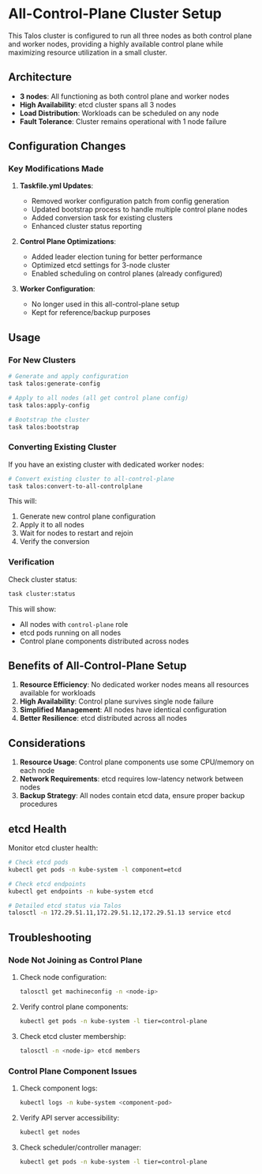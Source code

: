 # All-Control-Plane Cluster Setup

This Talos cluster is configured to run all three nodes as both control plane and worker nodes, providing a highly available control plane while maximizing resource utilization in a small cluster.

## Architecture

- **3 nodes**: All functioning as both control plane and worker nodes
- **High Availability**: etcd cluster spans all 3 nodes
- **Load Distribution**: Workloads can be scheduled on any node
- **Fault Tolerance**: Cluster remains operational with 1 node failure

## Configuration Changes

### Key Modifications Made

1. **Taskfile.yml Updates**:
   - Removed worker configuration patch from config generation
   - Updated bootstrap process to handle multiple control plane nodes
   - Added conversion task for existing clusters
   - Enhanced cluster status reporting

2. **Control Plane Optimizations**:
   - Added leader election tuning for better performance
   - Optimized etcd settings for 3-node cluster
   - Enabled scheduling on control planes (already configured)

3. **Worker Configuration**:
   - No longer used in this all-control-plane setup
   - Kept for reference/backup purposes

## Usage

### For New Clusters

```bash
# Generate and apply configuration
task talos:generate-config

# Apply to all nodes (all get control plane config)
task talos:apply-config

# Bootstrap the cluster
task talos:bootstrap
```

### Converting Existing Cluster

If you have an existing cluster with dedicated worker nodes:

```bash
# Convert existing cluster to all-control-plane
task talos:convert-to-all-controlplane
```

This will:

1. Generate new control plane configuration
2. Apply it to all nodes
3. Wait for nodes to restart and rejoin
4. Verify the conversion

### Verification

Check cluster status:

```bash
task cluster:status
```

This will show:

- All nodes with `control-plane` role
- etcd pods running on all nodes
- Control plane components distributed across nodes

## Benefits of All-Control-Plane Setup

1. **Resource Efficiency**: No dedicated worker nodes means all resources available for workloads
2. **High Availability**: Control plane survives single node failure
3. **Simplified Management**: All nodes have identical configuration
4. **Better Resilience**: etcd distributed across all nodes

## Considerations

1. **Resource Usage**: Control plane components use some CPU/memory on each node
2. **Network Requirements**: etcd requires low-latency network between nodes
3. **Backup Strategy**: All nodes contain etcd data, ensure proper backup procedures

## etcd Health

Monitor etcd cluster health:

```bash
# Check etcd pods
kubectl get pods -n kube-system -l component=etcd

# Check etcd endpoints
kubectl get endpoints -n kube-system etcd

# Detailed etcd status via Talos
talosctl -n 172.29.51.11,172.29.51.12,172.29.51.13 service etcd
```

## Troubleshooting

### Node Not Joining as Control Plane

1. Check node configuration:

   ```bash
   talosctl get machineconfig -n <node-ip>
   ```

2. Verify control plane components:

   ```bash
   kubectl get pods -n kube-system -l tier=control-plane
   ```

3. Check etcd cluster membership:
   ```bash
   talosctl -n <node-ip> etcd members
   ```

### Control Plane Component Issues

1. Check component logs:

   ```bash
   kubectl logs -n kube-system <component-pod>
   ```

2. Verify API server accessibility:

   ```bash
   kubectl get nodes
   ```

3. Check scheduler/controller manager:
   ```bash
   kubectl get pods -n kube-system -l tier=control-plane
   ```

